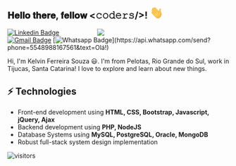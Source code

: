 <h2> 𝐇𝐞𝐥𝐥𝐨 𝐭𝐡𝐞𝐫𝐞, 𝐟𝐞𝐥𝐥𝐨𝐰 <𝚌𝚘𝚍𝚎𝚛𝚜/>! <img src="https://raw.githubusercontent.com/ABSphreak/ABSphreak/master/gifs/Hi.gif" width="30px"></h2>

<img align='right' src='https://magiccopy.xyz/assets/images/hadder.gif' width='300"'>

[![Linkedin Badge](https://img.shields.io/badge/-Linkedin-blue?style=flat-square&logo=Linkedin&logoColor=white&link=https://www.linkedin.com/in/kelvinferreirasouza)](https://www.linkedin.com/in/kelvinferreirasouza)
[![Gmail Badge](https://img.shields.io/badge/-Gmail-c14438?style=flat-square&logo=Gmail&logoColor=white&link=mailto:kelvinferreirasouza1@gmail.com)](mailto:kelvinferreirasouza1@gmail.com)
[![Whatsapp Badge](https://img.shields.io/badge/-Whatsapp-4CA143?style=flat-square&labelColor=4CA143&logo=whatsapp&logoColor=white&link=https://api.whatsapp.com/send?phone=5548988167561&text=Olá!)](https://api.whatsapp.com/send?phone=5548988167561&text=Olá!)

Hi, I'm Kelvin Ferreira Souza 😃. I'm from Pelotas, Rio Grande do Sul, work in Tijucas, Santa Catarina!
I love to explore and learn about new things.
## ⚡ Technologies
- Front-end development using **HTML, CSS, Bootstrap, Javascript, jQuery, Ajax**
- Backend development using **PHP, NodeJS**
- Database Systems using **MySQL, PostgreSQL, Oracle, MongoDB**
- Robust full-stack system design implementation

![visitors](https://visitor-badge.laobi.icu/badge?page_id=kelvinferreirasouza.visitor-badge)
